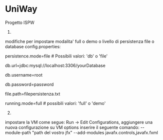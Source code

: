 # UniWay
Progetto ISPW


1. 
modifiche per impostare modalita' full o demo o livello di persistenza file o database
config.properties:


persistence.mode=file   # Possibili valori: 'db' o 'file'


db.url=jdbc:mysql://localhost:3306/yourDatabase


db.username=root


db.password=password


file.path=filepersistenza.txt


running.mode=full   # possibili valori: 'full' o 'demo'

2.  
impostare la VM come segue:
Run -> Edit Configurations, aggiungere una nuova configurazione
su VM options inserire il seguente comando:
--module-path "path del vostro jfx" --add-modules javafx.controls,javafx.fxml 
